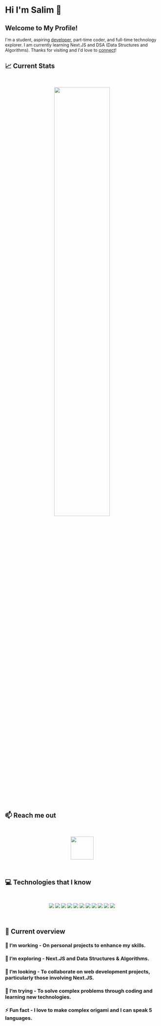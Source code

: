 # Hi I'm Salim 👋
## Welcome to My Profile!

I'm a student, aspiring [developer]([https://github.com/mohammad-salim]), part-time coder, and full-time technology explorer. I am currently learning Next.JS and DSA (Data Structures and Algorithms). Thanks for visiting and I'd love to [connect](https://www.linkedin.com/in/mohammad-salim-bb09ba264/)!


## :chart_with_upwards_trend: Current Stats

<br />
<p align="center">
  <img width="60%" src="https://github-readme-streak-stats.herokuapp.com?user=mir-hussain&theme=react&hide_border=true&background=0D1117&stroke=0D1117&fire=FF1CF7&sideLabels=00F0FF&currStreakNum=FF1CF7&ring=FF1CF7&currStreakLabel=FF1CF7&sideNums=00F0FF" />
</p>

## :mailbox: Reach me out

<br />

[<p align="center"><img height="75" src="https://github.com/mir-hussain/mir-hussain/blob/main/images/icons/Linkedin.png">]((https://www.linkedin.com/in/mohammad-salim-bb09ba264/)/)

<br />

## :computer: Technologies that I know

<br>
<p align="center">
<img src="https://github.com/mir-hussain/mir-hussain/blob/main/images/icons/HTML.png"/>
<img src="https://github.com/mir-hussain/mir-hussain/blob/main/images/icons/css.png"/>
<img src="https://github.com/mir-hussain/mir-hussain/blob/main/images/icons/JavaScript.png"/>
<img src="https://github.com/mir-hussain/mir-hussain/blob/main/images/icons/react.png"/>


<img src="https://github.com/mir-hussain/mir-hussain/blob/main/images/icons/tailwind.png"/>

<img src="https://github.com/mir-hussain/mir-hussain/blob/main/images/icons/node.png"/>
<img src="https://github.com/mir-hussain/mir-hussain/blob/main/images/icons/express.png"/>
<img src="https://github.com/mir-hussain/mir-hussain/blob/main/images/icons/mongo.png"/>

<img src="https://github.com/mir-hussain/mir-hussain/blob/main/images/icons/c.png"/>
<img src="https://github.com/mir-hussain/mir-hussain/blob/main/images/icons/cpp.png"/>
<img src="https://github.com/mir-hussain/mir-hussain/blob/main/images/icons/firebase.png"/>
</p>
<br/>

## :eyes: Current overview



### 🔭 I’m working - On personal projects to enhance my skills.
### 🌱 I’m exploring - Next.JS and Data Structures & Algorithms.
### 👯 I’m looking - To collaborate on web development projects, particularly those involving Next.JS.
### 🤔 I’m trying - To solve complex problems through coding and learning new technologies.
### ⚡ Fun fact - I love to make complex origami and I can speak 5 languages.

<br />




<!---
mohammad-salim-23/mohammad-salim-23 is a ✨ special ✨ repository because its `README.md` (this file) appears on your GitHub profile.
You can click the Preview link to take a look at your changes.
--->
